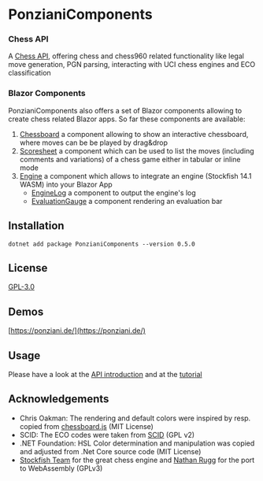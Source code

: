 # PonzianiComponents #

### Chess API ###
A [Chess API](/api/PonzianiComponents.Chesslib.html), offering chess and chess960 related functionality like legal move generation,
PGN parsing, interacting with UCI chess engines and ECO classification


### Blazor Components ###
PonzianiComponents also offers a set of Blazor components allowing to create chess related Blazor apps.
So far these components are available:
1. [Chessboard](/api/PonzianiComponents.Chessboard.html)
	a component allowing to show an interactive chessboard, where moves can be be played by drag&drop
2. [Scoresheet](/api/PonzianiComponents.Scoresheet.html)
	a component which can be used to list the moves (including comments and variations) of a chess game either in tabular or inline mode
3. [Engine](/api/PonzianiComponents.Engine.html)
	a component which allows to integrate an engine (Stockfish 14.1 WASM) into your Blazor App
    * [EngineLog](/api/PonzianiComponents.EngineLog.html) 
		a component to output the engine's log
	* [EvaluationGauge](/api/PonzianiComponents.EvaluationGauge.html) 
		a component rendering an evaluation bar

## Installation ##

`dotnet add package PonzianiComponents --version 0.5.0`

## License ##

[GPL-3.0](../LICENSE)

## Demos ##
[https://ponziani.de/](https://ponziani.de/)

## Usage ##

Please have a look at the [API introduction](/articles/chesslib_overview.html) and at the [tutorial](articles/tutorial_1_1.html)

## Acknowledgements ##
- Chris Oakman: The rendering and default colors were inspired by resp. copied from [chessboard.js](https://chessboardjs.com/) (MIT License)
- SCID: The ECO codes were taken from [SCID](http://scid.sourceforge.net/) (GPL v2)
- .NET Foundation: HSL Color determination and manipulation was copied and adjusted from .Net Core source code (MIT License)
- [Stockfish Team](https://github.com/official-stockfish/Stockfish) for the great chess engine and [Nathan Rugg](https://github.com/nmrugg/stockfish.js) for the port to WebAssembly (GPLv3)